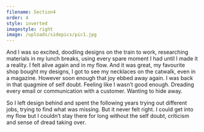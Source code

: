 ```yaml
---
filename: Section4
order: 4
style: inverted
imagestyle: right
image: /uploads/sidepics/pic1.jpg
---
```

And I was so excited, doodling designs on the train to work, researching materials in my lunch breaks, using every spare moment I had until I made it a reality. I felt alive again and in my flow. And it was great, my favourite shop bought my designs, I got to see my necklaces on the catwalk, even in a magazine. However soon enough that joy ebbed away again. I was back in that quagmire of self doubt. Feeling like I wasn’t good enough. Dreading every email or communication with a customer. Wanting to hide away. 

So I left design behind and spent the following years trying out different jobs, trying to find what was missing. But it never felt right. I could get into my flow but I couldn’t stay there for long without the self doubt, criticism and sense of dread taking over.